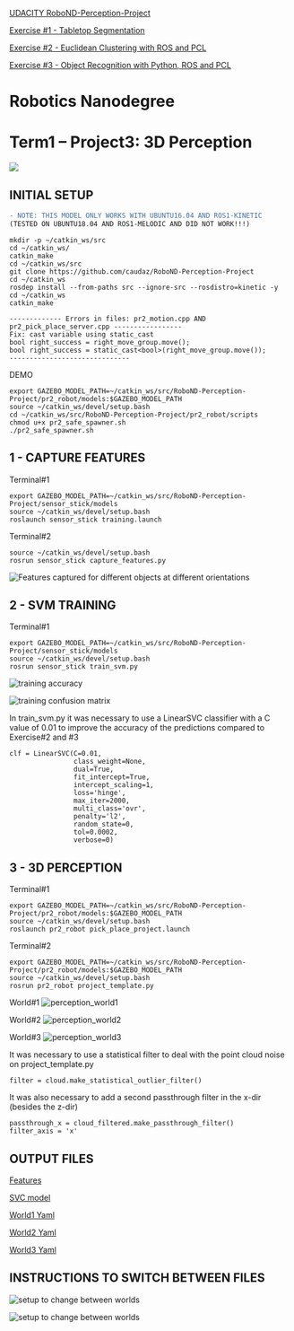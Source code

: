 [UDACITY RoboND-Perception-Project](https://github.com/udacity/RoboND-Perception-Project)



[Exercise #1 - Tabletop Segmentation](https://github.com/caudaz/robotND1-proj3/blob/master/class_code/L17-Exercise-1/README.md)



[Exercise #2 - Euclidean Clustering with ROS and PCL](https://github.com/caudaz/robotND1-proj3/blob/master/class_code/L17_Exercise-2/README.md)



[Exercise #3 - Object Recognition with Python, ROS and PCL](https://github.com/caudaz/robotND1-proj3/blob/master/class_code/L17_Exercise-3/README.md)



# **Robotics Nanodegree** #

# **Term1 – Project3: 3D Perception** #

![](./media/title.png)



## **INITIAL SETUP** ##

```diff
- NOTE: THIS MODEL ONLY WORKS WITH UBUNTU16.04 AND ROS1-KINETIC
(TESTED ON UBUNTU18.04 AND ROS1-MELODIC AND DID NOT WORK!!!)
```

```
mkdir -p ~/catkin_ws/src
cd ~/catkin_ws/
catkin_make
cd ~/catkin_ws/src
git clone https://github.com/caudaz/RoboND-Perception-Project
cd ~/catkin_ws
rosdep install --from-paths src --ignore-src --rosdistro=kinetic -y
cd ~/catkin_ws
catkin_make
```

```
------------- Errors in files: pr2_motion.cpp AND pr2_pick_place_server.cpp -----------------
Fix: cast variable using static_cast
bool right_success = right_move_group.move();
bool right_success = static_cast<bool>(right_move_group.move());
------------------------------
```

DEMO
```
export GAZEBO_MODEL_PATH=~/catkin_ws/src/RoboND-Perception-Project/pr2_robot/models:$GAZEBO_MODEL_PATH
source ~/catkin_ws/devel/setup.bash
cd ~/catkin_ws/src/RoboND-Perception-Project/pr2_robot/scripts
chmod u+x pr2_safe_spawner.sh
./pr2_safe_spawner.sh
```



## **1 - CAPTURE FEATURES** ##

Terminal#1
```
export GAZEBO_MODEL_PATH=~/catkin_ws/src/RoboND-Perception-Project/sensor_stick/models
source ~/catkin_ws/devel/setup.bash
roslaunch sensor_stick training.launch 
```

Terminal#2
```
source ~/catkin_ws/devel/setup.bash
rosrun sensor_stick capture_features.py 
```

![Features captured for different objects at different orientations](./media/feature.png)




## **2 - SVM TRAINING** ##

Terminal#1
```
export GAZEBO_MODEL_PATH=~/catkin_ws/src/RoboND-Perception-Project/sensor_stick/models
source ~/catkin_ws/devel/setup.bash
rosrun sensor_stick train_svm.py
```

![training accuracy](./media/training1.png)

![training confusion matrix](./media/training2.png)

In train_svm.py it was necessary to use a LinearSVC classifier with a C value of 0.01 to improve the accuracy of the predictions compared to Exercise#2 and #3
```
clf = LinearSVC(C=0.01, 
                class_weight=None, 
                dual=True, 
                fit_intercept=True,
                intercept_scaling=1, 
                loss='hinge', 
                max_iter=2000,
                multi_class='ovr', 
                penalty='l2', 
                random_state=0, 
                tol=0.0002,
                verbose=0)
```



## **3 - 3D PERCEPTION** ##

Terminal#1
```
export GAZEBO_MODEL_PATH=~/catkin_ws/src/RoboND-Perception-Project/pr2_robot/models:$GAZEBO_MODEL_PATH
source ~/catkin_ws/devel/setup.bash
roslaunch pr2_robot pick_place_project.launch
```

Terminal#2
```
export GAZEBO_MODEL_PATH=~/catkin_ws/src/RoboND-Perception-Project/pr2_robot/models:$GAZEBO_MODEL_PATH
source ~/catkin_ws/devel/setup.bash
rosrun pr2_robot project_template.py
```

World#1
![perception_world1](./media/perception_world1_2.png)


World#2
![perception_world2](./media/perception_world2_2.png)


World#3
![perception_world3](./media/perception_world3_2.png)

It was necessary to use a statistical filter to deal with the point cloud noise on project_template.py
```
filter = cloud.make_statistical_outlier_filter()
```
It was also necessary to add a second passthrough filter in the x-dir (besides the z-dir)
```
passthrough_x = cloud_filtered.make_passthrough_filter()
filter_axis = 'x'
```




## **OUTPUT FILES** ##

[Features](./output_files/training_set.sav)


[SVC model](./output_files/model.sav)


[World1 Yaml](./output_files/output_1.yaml)


[World2 Yaml](./output_files/output_2.yaml)


[World3 Yaml](./output_files/output_3.yaml)





## **INSTRUCTIONS TO SWITCH BETWEEN FILES** ##

![setup to change between worlds](./media/setup1.png)

![setup to change between worlds](./media/setup2.png)
